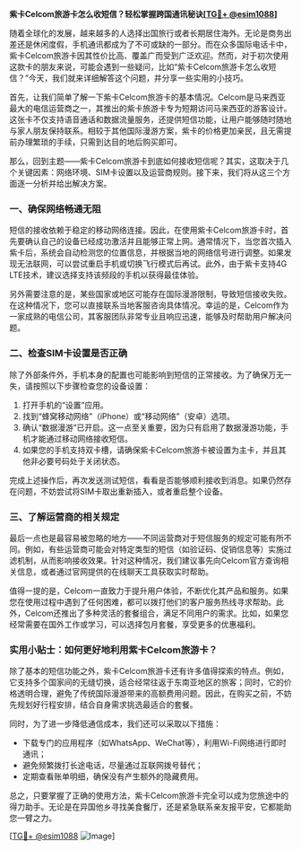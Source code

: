 **紫卡Celcom旅游卡怎么收短信？轻松掌握跨国通讯秘诀[[TG💪+ @esim1088](https://t.me/s/esim1088)]**

随着全球化的发展，越来越多的人选择出国旅行或者长期居住海外。无论是商务出差还是休闲度假，手机通讯都成为了不可或缺的一部分。而在众多国际电话卡中，紫卡Celcom旅游卡因其性价比高、覆盖广而受到广泛欢迎。然而，对于初次使用这款卡的朋友来说，可能会遇到一些疑问，比如“紫卡Celcom旅游卡怎么收短信？”今天，我们就来详细解答这个问题，并分享一些实用的小技巧。

首先，让我们简单了解一下紫卡Celcom旅游卡的基本情况。Celcom是马来西亚最大的电信运营商之一，其推出的紫卡旅游卡专为短期访问马来西亚的游客设计。这张卡不仅支持语音通话和数据流量服务，还提供短信功能，让用户能够随时随地与家人朋友保持联系。相较于其他国际漫游方案，紫卡的价格更加亲民，且无需提前办理繁琐的手续，只需到达目的地后购买即可。

那么，回到主题——紫卡Celcom旅游卡到底如何接收短信呢？其实，这取决于几个关键因素：网络环境、SIM卡设置以及运营商规则。接下来，我们将从这三个方面逐一分析并给出解决方案。

### 一、确保网络畅通无阻

短信的接收依赖于稳定的移动网络连接。因此，在使用紫卡Celcom旅游卡时，首先要确认自己的设备已经成功激活并且能够正常上网。通常情况下，当您首次插入紫卡后，系统会自动检测您的位置信息，并根据当地的网络信号进行调整。如果发现无法联网，可以尝试重启手机或切换飞行模式后再试。此外，由于紫卡支持4G LTE技术，建议选择支持该频段的手机以获得最佳体验。

另外需要注意的是，某些国家或地区可能存在国际漫游限制，导致短信接收失败。在这种情况下，您可以直接联系当地客服咨询具体情况。幸运的是，Celcom作为一家成熟的电信公司，其客服团队非常专业且响应迅速，能够及时帮助用户解决问题。

### 二、检查SIM卡设置是否正确

除了外部条件外，手机本身的配置也可能影响到短信的正常接收。为了确保万无一失，请按照以下步骤检查您的设备设置：

1. 打开手机的“设置”应用。
2. 找到“蜂窝移动网络”（iPhone）或“移动网络”（安卓）选项。
3. 确认“数据漫游”已开启。这一点至关重要，因为只有启用了数据漫游功能，手机才能通过移动网络接收短信。
4. 如果您的手机支持双卡槽，请确保紫卡Celcom旅游卡被设置为主卡，并且其他非必要号码处于关闭状态。

完成上述操作后，再次发送测试短信，看看是否能够顺利接收到消息。如果仍然存在问题，不妨尝试将SIM卡取出重新插入，或者重启整个设备。

### 三、了解运营商的相关规定

最后一点也是最容易被忽略的地方——不同运营商对于短信服务的规定可能有所不同。例如，有些运营商可能会对特定类型的短信（如验证码、促销信息等）实施过滤机制，从而影响接收效果。针对这种情况，我们建议事先向Celcom官方查询相关信息，或者通过官网提供的在线聊天工具获取实时帮助。

值得一提的是，Celcom一直致力于提升用户体验，不断优化其产品和服务。如果您在使用过程中遇到了任何困难，都可以拨打他们的客户服务热线寻求帮助。此外，Celcom还推出了多种灵活的套餐组合，满足不同用户的需求。比如，如果您经常需要在国外工作或学习，可以选择包月套餐，享受更多的优惠福利。

### 实用小贴士：如何更好地利用紫卡Celcom旅游卡？

除了基本的短信功能之外，紫卡Celcom旅游卡还有许多值得探索的特点。例如，它支持多个国家间的无缝切换，适合经常往返于东南亚地区的旅客；同时，它的价格透明合理，避免了传统国际漫游带来的高额费用问题。因此，在购买之前，不妨先规划好行程安排，结合自身需求挑选最适合的套餐。

同时，为了进一步降低通信成本，我们还可以采取以下措施：
- 下载专门的应用程序（如WhatsApp、WeChat等），利用Wi-Fi网络进行即时通讯；
- 避免频繁拨打长途电话，尽量通过互联网拨号替代；
- 定期查看账单明细，确保没有产生额外的隐藏费用。

总之，只要掌握了正确的使用方法，紫卡Celcom旅游卡完全可以成为您旅途中的得力助手。无论是在异国他乡寻找美食餐厅，还是紧急联系亲友报平安，它都能助您一臂之力。

[[TG💪+ @esim1088](https://t.me/s/esim1088) ![Image](https://i.postimg.cc/4NQfJmqS/Snipaste-2025-05-13-00-14-12.png)]